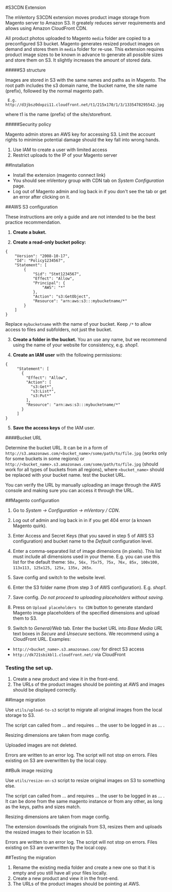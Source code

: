#S3CDN Extension

The mVentory S3CDN extension moves product image storage from Magento server to Amazon S3. It greately reduces server requirements and allows using Amazon CloudFront CDN.

All product photos uploaded to Magento `media` folder are copied to a preconfigured S3 bucket.
Magento generates resized product images on demand and stores them in `media` folder for re-use. This extension requires product image sizes to be known in advance to generate all possible sizes and store them on S3. It slightly increases the amount of stored data.


#####S3 structure

Images are stored in S3 with the same names and paths as in Magento. The root path includes the s3 domain name, the bucket name, the site name (prefix), followed by the normal magento path.

     E.g. http://d3jbsz0dxpzi11.cloudfront.net/t1/215x170/1/3/1335478295542.jpg

where t1 is the name (prefix) of the site/storefront.

#####Security policy

Magento admin stores an AWS key for accessing S3. Limit the account rights to minimise potential damage should the key fall into wrong hands.

1. Use IAM to create a user with limited access
2. Restrict uploads to the IP of your Magento server


##Installation

* Install the extension (magento connect link)
* You should see mVentory group with CDN tab on _System Configuration_ page.
* Log out of Magento admin and log back in if you don't see the tab or get an error after clicking on it.

##AWS S3 configuration

These instructions are only a guide and are not intended to be the best practice recommendation.

1) **Create a buket.**

2) **Create a read-only bucket policy:**

```
{
    "Version": "2008-10-17",
    "Id": "Policy1234567",
    "Statement": [
    	{
    		"Sid": "Stmt1234567",
    		"Effect": "Allow",
    		"Principal": {
    			"AWS": "*"
    		},
    		"Action": "s3:GetObject",
    		"Resource": "arn:aws:s3:::mybucketname/*"
    	}
    ]
}
```
Replace `mybucketname` with the name of your bucket. Keep `/*` to allow access to files and subfolders, not just the bucket.

3) **Create a folder in the bucket.** You an use any name, but we recommend using the name of your website for consistency, e.g. _shop1_.

4) **Create an IAM user** with the following permissions:

```
{
     "Statement": [
       {
         "Effect": "Allow",
         "Action": [
           "s3:Get*",
           "s3:List*",
           "s3:Put*"
         ],
         "Resource": "arn:aws:s3:::mybucketname/*"
       }
     ]
}
```
5) **Save the access keys** of the IAM user.

####Bucket URL

Determine the bucket URL. It can be in a form of `http://s3.amazonaws.com/<bucket_name>/some/path/to/file.jpg` (works only for some buckets in some regions) or `http://<bucket_name>.s3.amazonaws.com/some/path/to/file.jpg` (should work for all types of buckets from all regions),  where `<bucket_name>` should be replaced with your bucket name.
test the bucket URL.

You can verify the URL by manually uploading an image through the AWS console and making sure you can access it through the URL.

##Magento configuration 

1. Go to _System -> Configuration -> mVentory / CDN_.

2. Log out of admin and log back in in if you get 404 error (a known Magento quirk).

3. Enter Access and Secret Keys (that you saved in step 5 of AWS S3 configuration) and bucket name to the _Default_ configuration level.

4. Enter a comma-separated list of image dimensions (in pixels). This list must include all dimensions used in your theme. E.g. you can use this list for the default theme:
`50x, 56x, 75x75, 75x, 76x, 85x, 100x100, 113x113, 125x125, 125x, 135x, 265x`.

5. Save config and switch to the website level.

6. Enter the S3 folder name (from step 3 of AWS configuration). E.g. _shop1_.

7. Save config. *Do not proceed to uploading placeholders without saving.*

8. Press on `Upload placeholders to CDN` button to generate standard Magento image placeholders of the specified dimensions and upload them to S3.

9. Switch to _General/Web_ tab. Enter the bucket URL into _Base Media URL_ text boxes in _Secure_ and _Unsecure_ sections. We recommend using a CloudFront URL.
Examples:
 	
* `http://<bucket_name>.s3.amazonaws.com/` for direct S3 access
* `http://dk721sbikbl1.cloudfront.net/` via CloudFront

### Testing the set up.

1. Create a new product and view it in the front-end.
2. The URLs of the product images should be pointing at AWS and images should be displayed correctly.

 
##Image migration

Use `utils/upload-to-s3` script to migrate all original images from the local storage to S3.

The script can called from ... and requires ... the user to be logged in as ... .

Resizing dimensions are taken from mage config.

Uploaded images are not deleted.

Errors are written to an error log. The script will not stop on errors. Files existing on S3 are overwritten by the local copy.
 
 
##Bulk image resizing

Use `utils/resize-on-s3` script to resize original images on S3 to something else.

The script can called from ... and requires ... the user to be logged in as ... . It can be done from the same magento instance or from any other, as long as the keys, paths and sizes match.

Resizing dimensions are taken from mage config.

The extension downloads the originals from S3, resizes them and uploads the resized images to their location in S3.

Errors are written to an error log. The script will not stop on errors. Files existing on S3 are overwritten by the local copy.


##Testing the migration

1. Rename the existing media folder and create a new one so that it is empty and you still have all your files locally.
2. Create a new product and view it in the front-end.
3. The URLs of the product images should be pointing at AWS.

